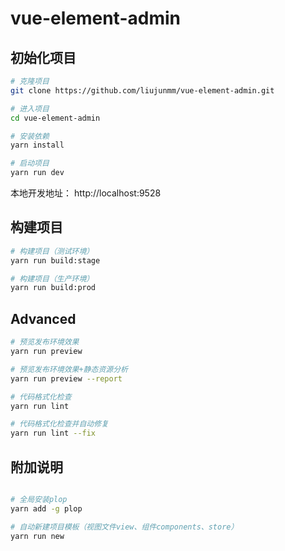 <!--
 * @Author: liujun 18316880540@163.com
 * @Date: 2022-07-16 18:16:27
 * @LastEditors: liujun 18316880540@163.com
 * @LastEditTime: 2022-07-30 12:03:37
 * @FilePath: \vue-element-admin\README.md
 * @Description: 这是默认设置,请设置`customMade`, 打开koroFileHeader查看配置 进行设置: https://github.com/OBKoro1/koro1FileHeader/wiki/%E9%85%8D%E7%BD%AE
-->
# vue-element-admin

## 初始化项目

```bash
# 克隆项目
git clone https://github.com/liujunmm/vue-element-admin.git

# 进入项目
cd vue-element-admin

# 安装依赖
yarn install

# 启动项目
yarn run dev
```

本地开发地址： http://localhost:9528

## 构建项目

```bash
# 构建项目（测试环境）
yarn run build:stage

# 构建项目（生产环境）
yarn run build:prod
```

## Advanced

```bash
# 预览发布环境效果
yarn run preview

# 预览发布环境效果+静态资源分析
yarn run preview --report

# 代码格式化检查
yarn run lint

# 代码格式化检查并自动修复
yarn run lint --fix
```
## 附加说明
```bash

# 全局安装plop
yarn add -g plop

# 自动新建项目模板（视图文件view、组件components、store）
yarn run new
```